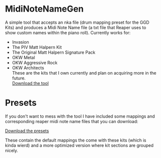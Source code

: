 # MidiNoteNameGen

A simple tool that accepts an nka file (drum mapping preset for the GGD Kits) and 
produces a Midi Note Name file (a txt file that Reaper uses to show custom names within the piano roll). Currently works for:
- Invasion
- The PIV Matt Halpern Kit
- The Original Matt Halpern Signature Pack
- OKW Metal
- OKW Aggressive Rock
- OKW Architects  
These are the kits that I own currently and plan on acquiring more in the future.  
[Download the tool](https://raw.githubusercontent.com/pattersonjosh15/MidiNoteNameGen/main/download/MidiNoteNameGen.exe)

# Presets
If you don't want to mess with the tool I have included some mappings and corresponding reaper midi note name files that you can download:

[Download the presets](https://raw.githubusercontent.com/pattersonjosh15/MidiNoteNameGen/presets)

These contain the default mappings the come with these kits (which is kinda wierd) and a more optimized version where kit sections are grouped nicely.
